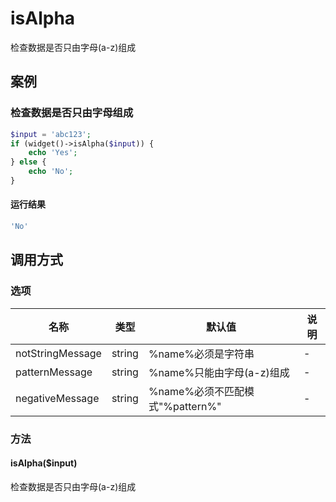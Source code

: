 isAlpha
=======

检查数据是否只由字母(a-z)组成

案例
----

### 检查数据是否只由字母组成
```php
$input = 'abc123';
if (widget()->isAlpha($input)) {
    echo 'Yes';
} else {
    echo 'No';
}
```

#### 运行结果
```php
'No'
```

调用方式
--------

### 选项

| 名称                | 类型    | 默认值                           | 说明              |
|---------------------|---------|----------------------------------|-------------------|
| notStringMessage    | string  | %name%必须是字符串               | -                 |
| patternMessage      | string  | %name%只能由字母(a-z)组成        | -                 |
| negativeMessage     | string  | %name%必须不匹配模式"%pattern%"  | -                 |

### 方法

#### isAlpha($input)
检查数据是否只由字母(a-z)组成
